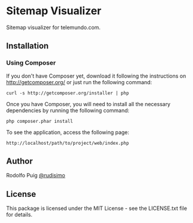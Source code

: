 # Sitemap Visualizer

Sitemap visualizer for telemundo.com.

## Installation

### Using Composer

If you don't have Composer yet, download it following the instructions on
http://getcomposer.org/ or just run the following command:

    curl -s http://getcomposer.org/installer | php

Once you have Composer, you will need to install all
the necessary dependencies by running the following command:

    php composer.phar install

To see the application, access the following page:

    http://localhost/path/to/project/web/index.php

## Author

Rodolfo Puig [@rudisimo](http://twitter.com/rudisimo "Follow @rudisimo on Twitter")  

## License

This package is licensed under the MIT License - see the LICENSE.txt file for details.

[1]:  http://getcomposer.org/
